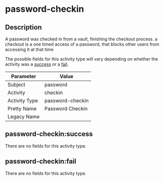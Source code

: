 password-checkin
================

Description
-----------
A password was checked in from a vault, finishing the checkout process. a checkout is a one timed access of a password, that blocks other users from accessing it at that time

The possible fields for this activity type will vary depending on whether the activity was a [success](#password-checkinsuccess) or a [fail](#password-checkinfail).

| Parameter     | Value            |
| ------------- | ---------------- |
| Subject       | password         |
| Activity      | checkin          |
| Activity Type | password-checkin |
| Pretty Name   | Password Checkin |
| Legacy Name   |                  |

password-checkin:success
------------------------

There are no fields for this activity type.


password-checkin:fail
---------------------

There are no fields for this activity type.
